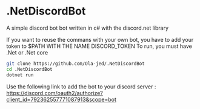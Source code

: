 # .NetDiscordBot
A simple discord bot bot written in c# with the discord.net library

If you want to reuse the commans with your own bot, you have to add your token to $PATH WITH THE NAME DISCORD_TOKEN
To run, you must have .Net or .Net core
```bash
git clone https://github.com/Ola-jed/.NetDiscordBot
cd .NetDiscordBot
dotnet run
```
Use the following link to add the bot to your discord server :  https://discord.com/oauth2/authorize?client_id=792362557771087913&scope=bot
